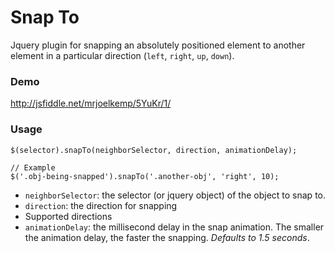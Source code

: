 Snap To
================

Jquery plugin for snapping an absolutely positioned element to another element in a particular direction (`left`, `right`, `up`, `down`).

### Demo

http://jsfiddle.net/mrjoelkemp/5YuKr/1/

### Usage

```
$(selector).snapTo(neighborSelector, direction, animationDelay);

// Example
$('.obj-being-snapped').snapTo('.another-obj', 'right', 10);
```

* `neighborSelector`: the selector (or jquery object) of the object to snap to.
* `direction`: the direction for snapping
 * Supported directions
* `animationDelay`: the millisecond delay in the snap animation. The smaller the animation delay, the faster the snapping. *Defaults to 1.5 seconds*.